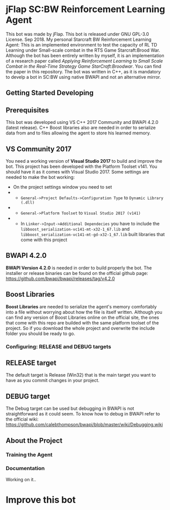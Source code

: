 # jFlap SC:BW Reinforcement Learning Agent

This bot was made by jFlap. This bot is released under GNU GPL-3.0 License.
Sep 2018.
My personal Starcraft BW Reinforcement Learning Agent:
This is an implemented environment to test the capacity of RL TD Learning under Small-scale combat in the RTS Game Starcraft:Brood War.
Although the bot has been entirely written by myself, it is an implementation of a research paper called *Applying Reinforcement Learning to Small Scale Combat in the Real-Time Strategy Game StarCraft:Broodwar*.
You can find the paper in this repository.
The bot was written in C++, as it is mandatory to develp a bot in SC:BW using native BWAPI and not an alternative mirror.


## Getting Started Developing


## Prerequisites
This bot was developed using VS C++ 2017 Community and BWAPI 4.2.0 (latest release). C++ Boost libraries also are needed in order to serialize data from and to files allowing the agent to store his learned memory.


## VS Community 2017
You need a working version of **Visual Studio 2017** to build and improve the bot.
This project has been developed with the Platform Toolset v141. You should have it as it comes with Visual Studio 2017.
Some settings are needed to make the bot working:
* On the project settings window you need to set
* * `General->Project Defaults->Configuration Type` to `Dynamic Library (.dll)`
* * `General->Platform Toolset` to `Visual Studio 2017 (v141)`
* * In `Linker->Input->Additional Dependecies` you have to include the `libboost_serialization-vc141-mt-x32-1_67.lib` and `libboost_serialization-vc141-mt-gd-x32-1_67.lib` built libraries that come with this project


## BWAPI 4.2.0

**BWAPI Version 4.2.0** is needed in order to build properly the bot.
The installer or release binaries can be found on the official github page:
https://github.com/bwapi/bwapi/releases/tag/v4.2.0


## Boost Libraries
**Boost Libraries** are needed to serialize the agent's memory comfortably into a file without worrying about how the file is itself written.
Although you can find any version of Boost Libraries online on the official site, the ones that come with this repo are builded with the same platform toolset of the project.
So if you download the whole project and overwrite the include folder you should be ready to go.


### Configuring: RELEASE and DEBUG targets

## RELEASE target
The default target is Release (Win32) that is the main target you want to have as you commit changes in your project.

## DEBUG target
The Debug target can be used but debugging in BWAPI is not straightforward as it could seem.
To know how to debug in BWAPI refer to the official wiki:
https://github.com/calebthompson/bwapi/blob/master/wiki/Debugging.wiki

## About the Project

### Training the Agent

### Documentation
Working on it..


# Improve this bot
